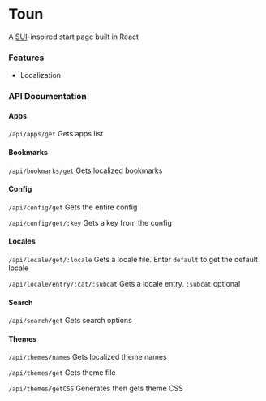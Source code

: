 # Toun
A [SUI](https://github.com/jeroenpardon/sui)-inspired start page built in React

### Features
- Localization

### API Documentation

#### Apps
`/api/apps/get` Gets apps list

#### Bookmarks
`/api/bookmarks/get` Gets localized bookmarks

#### Config
`/api/config/get` Gets the entire config

`/api/config/get/:key` Gets a key from the config

#### Locales
`/api/locale/get/:locale` Gets a locale file. Enter `default` to get the default locale

`/api/locale/entry/:cat/:subcat` Gets a locale entry. `:subcat` optional

#### Search
`/api/search/get` Gets search options

#### Themes
`/api/themes/names` Gets localized theme names

`/api/themes/get` Gets theme file

`/api/themes/getCSS` Generates then gets theme CSS